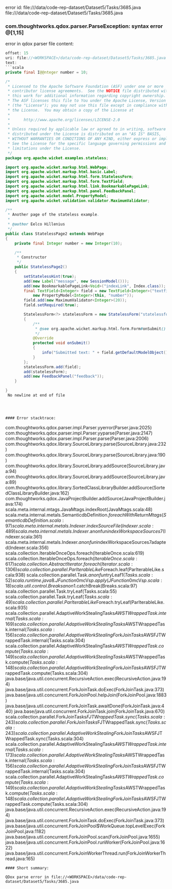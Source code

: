 error id: file://<WORKSPACE>/data/code-rep-dataset/Dataset5/Tasks/3685.java
file://<WORKSPACE>/data/code-rep-dataset/Dataset5/Tasks/3685.java
### com.thoughtworks.qdox.parser.ParseException: syntax error @[1,15]

error in qdox parser
file content:
```java
offset: 15
uri: file://<WORKSPACE>/data/code-rep-dataset/Dataset5/Tasks/3685.java
text:
```scala
private final I@@nteger number = 10;

/*
 * Licensed to the Apache Software Foundation (ASF) under one or more
 * contributor license agreements.  See the NOTICE file distributed with
 * this work for additional information regarding copyright ownership.
 * The ASF licenses this file to You under the Apache License, Version 2.0
 * (the "License"); you may not use this file except in compliance with
 * the License.  You may obtain a copy of the License at
 *
 *      http://www.apache.org/licenses/LICENSE-2.0
 *
 * Unless required by applicable law or agreed to in writing, software
 * distributed under the License is distributed on an "AS IS" BASIS,
 * WITHOUT WARRANTIES OR CONDITIONS OF ANY KIND, either express or implied.
 * See the License for the specific language governing permissions and
 * limitations under the License.
 */
package org.apache.wicket.examples.stateless;

import org.apache.wicket.markup.html.WebPage;
import org.apache.wicket.markup.html.basic.Label;
import org.apache.wicket.markup.html.form.StatelessForm;
import org.apache.wicket.markup.html.form.TextField;
import org.apache.wicket.markup.html.link.BookmarkablePageLink;
import org.apache.wicket.markup.html.panel.FeedbackPanel;
import org.apache.wicket.model.PropertyModel;
import org.apache.wicket.validation.validator.MaximumValidator;

/**
 * Another page of the stateless example.
 * 
 * @author Eelco Hillenius
 */
public class StatelessPage2 extends WebPage
{
	private final Integer number = new Integer(10);

	/**
	 * Constructor
	 */
	public StatelessPage2()
	{
		setStatelessHint(true);
		add(new Label("message", new SessionModel()));
		add(new BookmarkablePageLink<Void>("indexLink", Index.class));
		final TextField<Integer> field = new TextField<Integer>("textfield",
			new PropertyModel<Integer>(this, "number"));
		field.add(new MaximumValidator<Integer>(20));
		field.setRequired(true);

		StatelessForm<?> statelessForm = new StatelessForm("statelessform")
		{
			/**
			 * @see org.apache.wicket.markup.html.form.Form#onSubmit()
			 */
			@Override
			protected void onSubmit()
			{
				info("Submitted text: " + field.getDefaultModelObject());
			}
		};
		statelessForm.add(field);
		add(statelessForm);
		add(new FeedbackPanel("feedback"));
	}

}
 No newline at end of file
```

```



#### Error stacktrace:

```
com.thoughtworks.qdox.parser.impl.Parser.yyerror(Parser.java:2025)
	com.thoughtworks.qdox.parser.impl.Parser.yyparse(Parser.java:2147)
	com.thoughtworks.qdox.parser.impl.Parser.parse(Parser.java:2006)
	com.thoughtworks.qdox.library.SourceLibrary.parse(SourceLibrary.java:232)
	com.thoughtworks.qdox.library.SourceLibrary.parse(SourceLibrary.java:190)
	com.thoughtworks.qdox.library.SourceLibrary.addSource(SourceLibrary.java:94)
	com.thoughtworks.qdox.library.SourceLibrary.addSource(SourceLibrary.java:89)
	com.thoughtworks.qdox.library.SortedClassLibraryBuilder.addSource(SortedClassLibraryBuilder.java:162)
	com.thoughtworks.qdox.JavaProjectBuilder.addSource(JavaProjectBuilder.java:174)
	scala.meta.internal.mtags.JavaMtags.indexRoot(JavaMtags.scala:48)
	scala.meta.internal.metals.SemanticdbDefinition$.foreachWithReturnMtags(SemanticdbDefinition.scala:97)
	scala.meta.internal.metals.Indexer.indexSourceFile(Indexer.scala:489)
	scala.meta.internal.metals.Indexer.$anonfun$indexWorkspaceSources$7(Indexer.scala:361)
	scala.meta.internal.metals.Indexer.$anonfun$indexWorkspaceSources$7$adapted(Indexer.scala:356)
	scala.collection.IterableOnceOps.foreach(IterableOnce.scala:619)
	scala.collection.IterableOnceOps.foreach$(IterableOnce.scala:617)
	scala.collection.AbstractIterator.foreach(Iterator.scala:1306)
	scala.collection.parallel.ParIterableLike$Foreach.leaf(ParIterableLike.scala:938)
	scala.collection.parallel.Task.$anonfun$tryLeaf$1(Tasks.scala:52)
	scala.runtime.java8.JFunction0$mcV$sp.apply(JFunction0$mcV$sp.scala:18)
	scala.util.control.Breaks$$anon$1.catchBreak(Breaks.scala:97)
	scala.collection.parallel.Task.tryLeaf(Tasks.scala:55)
	scala.collection.parallel.Task.tryLeaf$(Tasks.scala:49)
	scala.collection.parallel.ParIterableLike$Foreach.tryLeaf(ParIterableLike.scala:935)
	scala.collection.parallel.AdaptiveWorkStealingTasks$AWSTWrappedTask.internal(Tasks.scala:169)
	scala.collection.parallel.AdaptiveWorkStealingTasks$AWSTWrappedTask.internal$(Tasks.scala:156)
	scala.collection.parallel.AdaptiveWorkStealingForkJoinTasks$AWSFJTWrappedTask.internal(Tasks.scala:304)
	scala.collection.parallel.AdaptiveWorkStealingTasks$AWSTWrappedTask.compute(Tasks.scala:149)
	scala.collection.parallel.AdaptiveWorkStealingTasks$AWSTWrappedTask.compute$(Tasks.scala:148)
	scala.collection.parallel.AdaptiveWorkStealingForkJoinTasks$AWSFJTWrappedTask.compute(Tasks.scala:304)
	java.base/java.util.concurrent.RecursiveAction.exec(RecursiveAction.java:194)
	java.base/java.util.concurrent.ForkJoinTask.doExec(ForkJoinTask.java:373)
	java.base/java.util.concurrent.ForkJoinPool.helpJoin(ForkJoinPool.java:1883)
	java.base/java.util.concurrent.ForkJoinTask.awaitDone(ForkJoinTask.java:440)
	java.base/java.util.concurrent.ForkJoinTask.join(ForkJoinTask.java:670)
	scala.collection.parallel.ForkJoinTasks$FJTWrappedTask.sync(Tasks.scala:243)
	scala.collection.parallel.ForkJoinTasks$FJTWrappedTask.sync$(Tasks.scala:243)
	scala.collection.parallel.AdaptiveWorkStealingForkJoinTasks$AWSFJTWrappedTask.sync(Tasks.scala:304)
	scala.collection.parallel.AdaptiveWorkStealingTasks$AWSTWrappedTask.internal(Tasks.scala:173)
	scala.collection.parallel.AdaptiveWorkStealingTasks$AWSTWrappedTask.internal$(Tasks.scala:156)
	scala.collection.parallel.AdaptiveWorkStealingForkJoinTasks$AWSFJTWrappedTask.internal(Tasks.scala:304)
	scala.collection.parallel.AdaptiveWorkStealingTasks$AWSTWrappedTask.compute(Tasks.scala:149)
	scala.collection.parallel.AdaptiveWorkStealingTasks$AWSTWrappedTask.compute$(Tasks.scala:148)
	scala.collection.parallel.AdaptiveWorkStealingForkJoinTasks$AWSFJTWrappedTask.compute(Tasks.scala:304)
	java.base/java.util.concurrent.RecursiveAction.exec(RecursiveAction.java:194)
	java.base/java.util.concurrent.ForkJoinTask.doExec(ForkJoinTask.java:373)
	java.base/java.util.concurrent.ForkJoinPool$WorkQueue.topLevelExec(ForkJoinPool.java:1182)
	java.base/java.util.concurrent.ForkJoinPool.scan(ForkJoinPool.java:1655)
	java.base/java.util.concurrent.ForkJoinPool.runWorker(ForkJoinPool.java:1622)
	java.base/java.util.concurrent.ForkJoinWorkerThread.run(ForkJoinWorkerThread.java:165)
```
#### Short summary: 

QDox parse error in file://<WORKSPACE>/data/code-rep-dataset/Dataset5/Tasks/3685.java